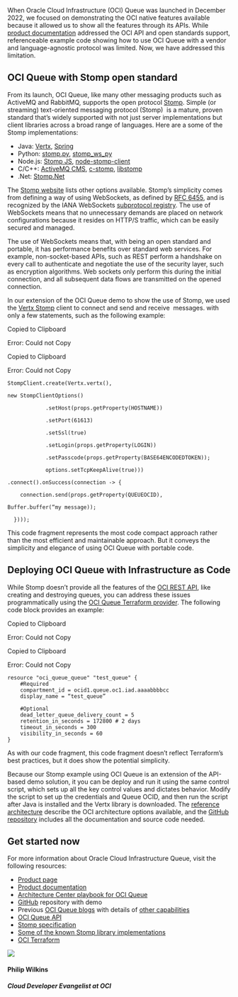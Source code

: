 When Oracle Cloud Infrastructure (OCI) Queue was launched in December 2022, we focused on demonstrating the OCI native features available because it allowed us to show all the features through its APIs. While [product documentation](https://docs.oracle.com/en-us/iaas/Content/queue/messages-stomp.htm) addressed the OCI API and open standards support, referenceable example code showing how to use OCI Queue with a vendor and language-agnostic protocol was limited. Now, we have addressed this limitation.

## OCI Queue with Stomp open standard

From its launch, OCI Queue, like many other messaging products such as ActiveMQ and RabbitMQ, supports the open protocol [Stomp](https://stomp.github.io/). Simple (or streaming) text-oriented messaging protocol (Stomp)  is a mature, proven standard that’s widely supported with not just server implementations but client libraries across a broad range of languages. Here are a some of the Stomp implementations:

-   Java: [Vertx](https://vertx.io/docs/vertx-stomp/java/), [Spring](https://docs.spring.io/spring-integration/reference/html/stomp.html)
-   Python: [stomp.py](https://pypi.org/project/stomp.py/), [stomp\_ws\_py](https://github.com/GlassyWing/stomp_ws_py)
-   Node.js: [Stomp JS](https://stomp-js.github.io/stomp-websocket/codo/extra/docs-src/Usage.md.html), [node-stomp-client](https://github.com/easternbloc/node-stomp-client)
-   C/C++: [ActiveMQ CMS](https://activemq.apache.org/components/cms/documentation), [c-stomp](https://github.com/Taymindis/c-stomp), [libstomp](https://github.com/getCUJO/libstomp)
-   .Net: [Stomp.Net](https://github.com/DaveSenn/Stomp.Net)

The [Stomp website](https://stomp.github.io/implementations.html) lists other options available. Stomp’s simplicity comes from defining a way of using WebSockets, as defined by [RFC 6455](https://www.rfc-editor.org/rfc/rfc6455), and is recognized by the IANA WebSockets [subprotocol registry](https://www.iana.org/assignments/websocket/websocket.xhtml). The use of WebSockets means that no unnecessary demands are placed on network configurations because it resides on HTTP/S traffic, which can be easily secured and managed.

The use of WebSockets means that, with being an open standard and portable, it has performance benefits over standard web services. For example, non-socket-based APIs, such as REST perform a handshake on every call to authenticate and negotiate the use of the security layer, such as encryption algorithms. Web sockets only perform this during the initial connection, and all subsequent data flows are transmitted on the opened connection.

In our extension of the OCI Queue demo to show the use of Stomp, we used the [Vertx Stomp](https://vertx.io/docs/vertx-stomp/java/) client to connect and send and receive  messages. with only a few statements, such as the following example:

Copied to Clipboard

Error: Could not Copy

Copied to Clipboard

Error: Could not Copy

```
StompClient.create(Vertx.vertx(),

new StompClientOptions()

            .setHost(props.getProperty(HOSTNAME))

            .setPort(61613)

            .setSsl(true)

            .setLogin(props.getProperty(LOGIN))

            .setPasscode(props.getProperty(BASE64ENCODEDTOKEN));

            options.setTcpKeepAlive(true)))

.connect().onSuccess(connection -> {

    connection.send(props.getProperty(QUEUEOCID),

Buffer.buffer(“my message));

  })));
```

This code fragment represents the most code compact approach rather than the most efficient and maintainable approach. But it conveys the simplicity and elegance of using OCI Queue with portable code.

## Deploying OCI Queue with Infrastructure as Code

While Stomp doesn’t provide all the features of the [OCI REST API](https://docs.oracle.com/en-us/iaas/api/#/en/queue), like creating and destroying queues, you can address these issues programmatically using the [OCI Queue Terraform provider](https://registry.terraform.io/providers/oracle/oci/latest/docs/resources/queue_queue). The following code block provides an example:

Copied to Clipboard

Error: Could not Copy

Copied to Clipboard

Error: Could not Copy

```
resource "oci_queue_queue" "test_queue" {
    #Required
    compartment_id = ocid1.queue.oc1.iad.aaaabbbbcc
    display_name = “test_queue”

    #Optional
    dead_letter_queue_delivery_count = 5 
    retention_in_seconds = 172800 # 2 days
    timeout_in_seconds = 300
    visibility_in_seconds = 60
}
```

As with our code fragment, this code fragment doesn’t reflect Terraform’s best practices, but it does show the potential simplicity.

Because our Stomp example using OCI Queue is an extension of the API-based demo solution, it you can be deploy and run it using the same control script, which sets up all the key control values and dictates behavior. Modify the script to set up the credentials and Queue OCID, and then run the script after Java is installed and the Vertx library is downloaded. The [reference architecture](https://docs.oracle.com/en/solutions/use-oci-queues-api-sdk/index.html) describe the OCI architecture options available, and the [GitHub repository](https://github.com/oracle-devrel/oci-arch-queue-demo) includes all the documentation and source code needed.

## Get started now

For more information about Oracle Cloud Infrastructure Queue, visit the following resources:

-   [Product page](https://www.oracle.com/cloud/cloud-native/queue/)
-   [Product documentation](https://docs.oracle.com/en-us/iaas/Content/queue/)
-   [Architecture Center playbook for OCI Queue](https://docs.oracle.com/en/solutions/use-oci-queues-api-sdk/index.html)
-   [GitHub](https://github.com/oracle-devrel/oci-arch-queue-demo) repository with demo
-   Previous [OCI Queue blogs](http://blogs.oracle.com/cloud-infrastructure/post/announcing-oci-queue) with details of [other capabilities](https://blogs.oracle.com/cloud-infrastructure/post/oci-queue-limited-availability-program)
-   [OCI Queue API](https://docs.oracle.com/en-us/iaas/api/#/en/queue)
-   [Stomp specification](https://stomp.github.io/stomp-specification-1.2.html)
-   [Some of the known Stomp library implementations](https://stomp.github.io/implementations.html)
-   [OCI Terraform](https://registry.terraform.io/providers/oracle/oci/latest/docs/resources/queue_queue) 

![](https://blogs.oracle.com/content/published/api/v1.1/assets/CONT8F8855FD551B43FAA8BC9AFD8462C4E9/Thumbnail?cb=_cache_60c0&format=jpg&channelToken=f7814d202b7d468686f50574164024ec)

#### Philip Wilkins

##### Cloud Developer Evangelist at OCI